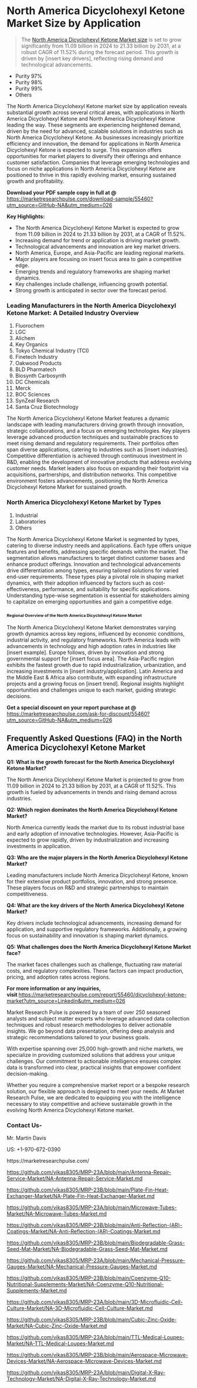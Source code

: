 <h1>North America Dicyclohexyl Ketone Market&nbsp;Size by Application</h1><blockquote><p>The <a href="https://marketresearchpulse.com/download-sample/55460?utm_source=GitHub-NA&amp;utm_medium=026">North America Dicyclohexyl Ketone Market size</a> is set to grow significantly from 11.09 billion in 2024 to 21.33 billion by 2031, at a robust CAGR of 11.52% during the forecast period. This growth is driven by [insert key drivers], reflecting rising demand and technological advancements.</p></blockquote><ul><li>Purity 97%<li> Purity 98%<li> Purity 99%<li> Others</li></ul><p>The North America Dicyclohexyl Ketone market size by application reveals substantial growth across several critical areas, with applications in North America Dicyclohexyl Ketone and North America Dicyclohexyl Ketone leading the way. These segments are experiencing heightened demand, driven by the need for advanced, scalable solutions in industries such as North America Dicyclohexyl Ketone. As businesses increasingly prioritize efficiency and innovation, the demand for applications in North America Dicyclohexyl Ketone is expected to surge. This expansion offers opportunities for market players to diversify their offerings and enhance customer satisfaction. Companies that leverage emerging technologies and focus on niche applications in North America Dicyclohexyl Ketone are positioned to thrive in this rapidly evolving market, ensuring sustained growth and profitability.</p><p><strong>Download your PDF sample copy in full at @ </strong><a href="https://marketresearchpulse.com/download-sample/55460?utm_source=GitHub-NA&amp;utm_medium=026">https://marketresearchpulse.com/download-sample/55460?utm_source=GitHub-NA&amp;utm_medium=026</a></p><p><strong>Key Highlights: </strong></p><ul><li>The North America Dicyclohexyl Ketone Market is expected to grow from 11.09 billion in 2024 to 21.33 billion by 2031, at a CAGR of 11.52%.</li><li>Increasing demand for trend or application is driving market growth.</li><li>Technological advancements and innovation are key market drivers.</li><li>North America, Europe, and Asia-Pacific are leading regional markets.</li><li>Major players are focusing on insert focus area to gain a competitive edge.</li><li>Emerging trends and regulatory frameworks are shaping market dynamics.</li><li>Key challenges include challenge, influencing growth potential.</li><li>Strong growth is anticipated in sector over the forecast period.</li></ul><h3>Leading Manufacturers in the North America Dicyclohexyl Ketone Market: A Detailed Industry Overview</h3><ol><li>Fluorochem</li><li>LGC</li><li>Alichem</li><li>Key Organics</li><li>Tokyo Chemical Industry (TCI)</li><li>Finetech Industry</li><li>Oakwood Products</li><li>BLD Pharmatech</li><li>Biosynth Carbosynth</li><li>DC Chemicals</li><li>Merck</li><li>BOC Sciences</li><li>SynZeal Research</li><li>Santa Cruz Biotechnology</li></ol><div class="flex max-w-full flex-col flex-grow"><div class="min-h-8 text-message flex w-full flex-col items-end gap-2 whitespace-normal break-words [.text-message+&amp;]:mt-5" dir="auto" data-message-author-role="assistant" data-message-id="fd8432e4-4910-450d-b182-61b7bfb0a01f" data-message-model-slug="gpt-4o"><div class="flex w-full flex-col gap-1 empty:hidden first:pt-[3px]"><div class="markdown prose w-full break-words dark:prose-invert light"><p>The North America Dicyclohexyl Ketone Market features a dynamic landscape with leading manufacturers driving growth through innovation, strategic collaborations, and a focus on emerging technologies. Key players leverage advanced production techniques and sustainable practices to meet rising demand and regulatory requirements. Their portfolios often span diverse applications, catering to industries such as [insert industries]. Competitive differentiation is achieved through continuous investment in R&amp;D, enabling the development of innovative products that address evolving customer needs. Market leaders also focus on expanding their footprint via acquisitions, partnerships, and distribution networks. This competitive environment fosters advancements, positioning the North America Dicyclohexyl Ketone Market for sustained growth.</p></div></div></div></div><h3>North America Dicyclohexyl Ketone Market by Types</h3><ol><li>Industrial<li> Laboratories<li> Others</li></ol><div class="flex max-w-full flex-col flex-grow"><div class="min-h-8 text-message flex w-full flex-col items-end gap-2 whitespace-normal break-words [.text-message+&amp;]:mt-5" dir="auto" data-message-author-role="assistant" data-message-id="084470be-0bb7-4664-bddf-5156b4f41249" data-message-model-slug="gpt-4o-mini"><div class="flex w-full flex-col gap-1 empty:hidden first:pt-[3px]"><div class="markdown prose w-full break-words dark:prose-invert light"><p>The North America Dicyclohexyl Ketone Market is segmented by types, catering to diverse industry needs and applications. Each type offers unique features and benefits, addressing specific demands within the market. The segmentation allows manufacturers to target distinct customer bases and enhance product offerings. Innovation and technological advancements drive differentiation among types, ensuring tailored solutions for varied end-user requirements. These types play a pivotal role in shaping market dynamics, with their adoption influenced by factors such as cost-effectiveness, performance, and suitability for specific applications. Understanding type-wise segmentation is essential for stakeholders aiming to capitalize on emerging opportunities and gain a competitive edge.</p></div></div></div></div><h3><span style="font-size: 11px;">Regional Overview of the North America Dicyclohexyl Ketone Market</span></h3><div class="flex max-w-full flex-col flex-grow"><div class="min-h-8 text-message flex w-full flex-col items-end gap-2 whitespace-normal break-words [.text-message+&amp;]:mt-5" dir="auto" data-message-author-role="assistant" data-message-id="e9038762-ce64-4e30-91c9-9bd413514231" data-message-model-slug="gpt-4o-mini"><div class="flex w-full flex-col gap-1 empty:hidden first:pt-[3px]"><div class="markdown prose w-full break-words dark:prose-invert light"><p>The North America Dicyclohexyl Ketone Market demonstrates varying growth dynamics across key regions, influenced by economic conditions, industrial activity, and regulatory frameworks. North America leads with advancements in technology and high adoption rates in industries like [insert example]. Europe follows, driven by innovation and strong governmental support for [insert focus area]. The Asia-Pacific region exhibits the fastest growth due to rapid industrialization, urbanization, and increasing investments in [insert industry/application]. Latin America and the Middle East &amp; Africa also contribute, with expanding infrastructure projects and a growing focus on [insert trend]. Regional insights highlight opportunities and challenges unique to each market, guiding strategic decisions.</p></div></div></div></div><p><strong>Get a special discount on your report purchase at @ </strong><a href="https://marketresearchpulse.com/ask-for-discount/55460?utm_source=GitHub-NA&amp;utm_medium=026">https://marketresearchpulse.com/ask-for-discount/55460?utm_source=GitHub-NA&amp;utm_medium=026</a></p><h2>Frequently Asked Questions (FAQ) in the North America Dicyclohexyl Ketone Market</h2><p><strong>Q1: What is the growth forecast for the North America Dicyclohexyl Ketone Market?</strong></p><p>The North America Dicyclohexyl Ketone Market is projected to grow from 11.09 billion in 2024 to 21.33 billion by 2031, at a CAGR of 11.52%. This growth is fueled by advancements in trends and rising demand across industries.</p><p><strong>Q2: Which region dominates the North America Dicyclohexyl Ketone Market?</strong></p><p>North America currently leads the market due to its robust industrial base and early adoption of innovative technologies. However, Asia-Pacific is expected to grow rapidly, driven by industrialization and increasing investments in application.</p><p><strong>Q3: Who are the major players in the North America Dicyclohexyl Ketone Market?</strong></p><p>Leading manufacturers include North America Dicyclohexyl Ketone, known for their extensive product portfolios, innovation, and strong presence. These players focus on R&amp;D and strategic partnerships to maintain competitiveness.</p><p><strong>Q4: What are the key drivers of the North America Dicyclohexyl Ketone Market?</strong></p><p>Key drivers include technological advancements, increasing demand for application, and supportive regulatory frameworks. Additionally, a growing focus on sustainability and innovation is shaping market dynamics.</p><p><strong>Q5: What challenges does the North America Dicyclohexyl Ketone Market face?</strong></p><p>The market faces challenges such as challenge, fluctuating raw material costs, and regulatory complexities. These factors can impact production, pricing, and adoption rates across regions.</p><p><strong>For more information or any inquiries, visit&nbsp;</strong><a href="https://marketresearchpulse.com/report/55460/dicyclohexyl-ketone-market?utm_source=Linkedin&utm_medium=026">https://marketresearchpulse.com/report/55460/dicyclohexyl-ketone-market?utm_source=Linkedin&utm_medium=026</a></p><p>Market Research Pulse is powered by a team of over 250 seasoned analysts and subject matter experts who leverage advanced data collection techniques and robust research methodologies to deliver actionable insights. We go beyond data presentation, offering deep analysis and strategic recommendations tailored to your business goals.</p><p>With expertise spanning over 25,000 high-growth and niche markets, we specialize in providing customized solutions that address your unique challenges. Our commitment to actionable intelligence ensures complex data is transformed into clear, practical insights that empower confident decision-making.</p><p>Whether you require a comprehensive market report or a bespoke research solution, our flexible approach is designed to meet your needs. At Market Research Pulse, we are dedicated to equipping you with the intelligence necessary to stay competitive and achieve sustainable growth in the evolving North America Dicyclohexyl Ketone market.</p><h3><strong>Contact Us-</strong></h3><p>Mr. Martin Davis</p><p>US: +1-970-672-0390</p><p>https://marketresearchpulse.com/</p><p><a href="https://github.com/vikas8305/MRP-23A/blob/main/Antenna-Repair-Service-Market/NA-Antenna-Repair-Service-Market.md">https://github.com/vikas8305/MRP-23A/blob/main/Antenna-Repair-Service-Market/NA-Antenna-Repair-Service-Market.md</a></p><p><a href="https://github.com/vikas8305/MRP-23B/blob/main/Plate-Fin-Heat-Exchanger-Market/NA-Plate-Fin-Heat-Exchanger-Market.md">https://github.com/vikas8305/MRP-23B/blob/main/Plate-Fin-Heat-Exchanger-Market/NA-Plate-Fin-Heat-Exchanger-Market.md</a></p><p><a href="https://github.com/vikas8305/MRP-23A/blob/main/Microwave-Tubes-Market/NA-Microwave-Tubes-Market.md">https://github.com/vikas8305/MRP-23A/blob/main/Microwave-Tubes-Market/NA-Microwave-Tubes-Market.md</a></p><p><a href="https://github.com/vikas8305/MRP-23B/blob/main/Anti-Reflection-(AR)-Coatings-Market/NA-Anti-Reflection-(AR)-Coatings-Market.md">https://github.com/vikas8305/MRP-23B/blob/main/Anti-Reflection-(AR)-Coatings-Market/NA-Anti-Reflection-(AR)-Coatings-Market.md</a></p><p><a href="https://github.com/vikas8305/MRP-23B/blob/main/Biodegradable-Grass-Seed-Mat-Market/NA-Biodegradable-Grass-Seed-Mat-Market.md">https://github.com/vikas8305/MRP-23B/blob/main/Biodegradable-Grass-Seed-Mat-Market/NA-Biodegradable-Grass-Seed-Mat-Market.md</a></p><p><a href="https://github.com/vikas8305/MRP-23A/blob/main/Mechanical-Pressure-Gauges-Market/NA-Mechanical-Pressure-Gauges-Market.md">https://github.com/vikas8305/MRP-23A/blob/main/Mechanical-Pressure-Gauges-Market/NA-Mechanical-Pressure-Gauges-Market.md</a></p><p><a href="https://github.com/vikas8305/MRP-23B/blob/main/Coenzyme-Q10-Nutritional-Supplements-Market/NA-Coenzyme-Q10-Nutritional-Supplements-Market.md">https://github.com/vikas8305/MRP-23B/blob/main/Coenzyme-Q10-Nutritional-Supplements-Market/NA-Coenzyme-Q10-Nutritional-Supplements-Market.md</a></p><p><a href="https://github.com/vikas8305/MRP-23A/blob/main/3D-Microfluidic-Cell-Culture-Market/NA-3D-Microfluidic-Cell-Culture-Market.md">https://github.com/vikas8305/MRP-23A/blob/main/3D-Microfluidic-Cell-Culture-Market/NA-3D-Microfluidic-Cell-Culture-Market.md</a></p><p><a href="https://github.com/vikas8305/MRP-23B/blob/main/Cubic-Zinc-Oxide-Market/NA-Cubic-Zinc-Oxide-Market.md">https://github.com/vikas8305/MRP-23B/blob/main/Cubic-Zinc-Oxide-Market/NA-Cubic-Zinc-Oxide-Market.md</a></p><p><a href="https://github.com/vikas8305/MRP-23A/blob/main/TTL-Medical-Loupes-Market/NA-TTL-Medical-Loupes-Market.md">https://github.com/vikas8305/MRP-23A/blob/main/TTL-Medical-Loupes-Market/NA-TTL-Medical-Loupes-Market.md</a></p><p><a href="https://github.com/vikas8305/MRP-23B/blob/main/Aerospace-Microwave-Devices-Market/NA-Aerospace-Microwave-Devices-Market.md">https://github.com/vikas8305/MRP-23B/blob/main/Aerospace-Microwave-Devices-Market/NA-Aerospace-Microwave-Devices-Market.md</a></p><p><a href="https://github.com/vikas8305/MRP-23A/blob/main/Digital-X-Ray-Technology-Market/NA-Digital-X-Ray-Technology-Market.md">https://github.com/vikas8305/MRP-23A/blob/main/Digital-X-Ray-Technology-Market/NA-Digital-X-Ray-Technology-Market.md</a></p>
